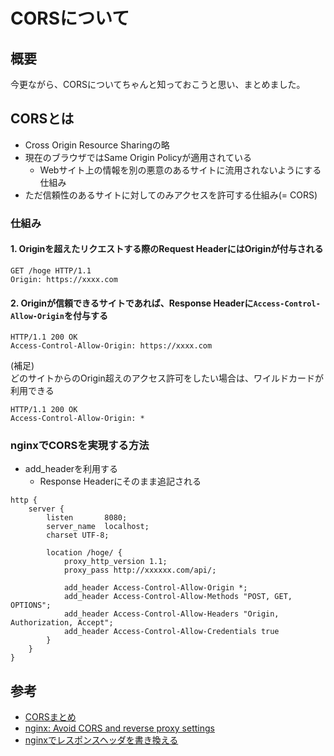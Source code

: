 # CORSについて

## 概要
今更ながら、CORSについてちゃんと知っておこうと思い、まとめました。

## CORSとは
- Cross Origin Resource Sharingの略
- 現在のブラウザではSame Origin Policyが適用されている
  - Webサイト上の情報を別の悪意のあるサイトに流用されないようにする仕組み
- ただ信頼性のあるサイトに対してのみアクセスを許可する仕組み(= CORS)

### 仕組み
#### 1. Originを超えたリクエストする際のRequest HeaderにはOriginが付与される
```
GET /hoge HTTP/1.1
Origin: https://xxxx.com
```
#### 2. Originが信頼できるサイトであれば、Response Headerに`Access-Control-Allow-Origin`を付与する
```
HTTP/1.1 200 OK
Access-Control-Allow-Origin: https://xxxx.com
```
(補足)  
どのサイトからのOrigin超えのアクセス許可をしたい場合は、ワイルドカードが利用できる
```
HTTP/1.1 200 OK
Access-Control-Allow-Origin: *
```

### nginxでCORSを実現する方法
- add_headerを利用する
  - Response Headerにそのまま追記される
```
http {
    server {
        listen       8080;
        server_name  localhost;
        charset UTF-8;

        location /hoge/ {
            proxy_http_version 1.1;
            proxy_pass http://xxxxxx.com/api/;

            add_header Access-Control-Allow-Origin *;
            add_header Access-Control-Allow-Methods "POST, GET, OPTIONS";
            add_header Access-Control-Allow-Headers "Origin, Authorization, Accept";
            add_header Access-Control-Allow-Credentials true
        }
    }
}
```


## 参考
- [CORSまとめ](http://qiita.com/tomoyukilabs/items/81698edd5812ff6acb34)
- [nginx: Avoid CORS and reverse proxy settings](https://gist.github.com/uupaa/100554c1c879e114610b)
- [nginxでレスポンスヘッダを書き換える](http://qiita.com/reiki4040/items/218438c6e32ba585fd99)